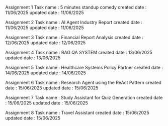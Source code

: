 Assignment 1
Task name    : 5 minutes standup comedy
created date : 11/06/2025
updated date : 11/06/2025

Assignment 2
Task name    : AI Agent Industry Report 
created date : 11/06/2025
updated date : 11/06/2025

Assignment 3
Task name    : Financial Report Analysis
created date : 12/06/2025
updated date : 12/06/2025

Assignment 4
Task name    : RAG QA SYSTEM
created date : 13/06/2025
updated date : 13/06/2025

Assignment 5
Task name    : Healthcare Systems Policy Partner
created date : 14/06/2025
updated date : 14/06/2025

Assignment 6
Task name    : Research Agent using the ReAct Pattern
created date : 15/06/2025
updated date : 15/06/2025

Assignment 7
Task name    : Study Assistant for Quiz Generation
created date : 15/06/2025
updated date : 15/06/2025

Assignment 8
Task name    : Travel Assistant
created date : 15/06/2025
updated date : 15/06/2025
